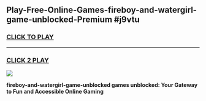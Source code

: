
## Play-Free-Online-Games-fireboy-and-watergirl-game-unblocked-Premium #j9vtu
<h3>
<a href="https://premium.freeplayer.one?title=fireboy-and-watergirl-game-unblocked&ref=8M">CLICK TO PLAY</a></h3>
<hr>

<h3>
<a href="https://premium.freeplayer.one?title=fireboy-and-watergirl-game-unblocked&ref=8M">CLICK 2 PLAY</a>
  
</h3>

<a href="https://premium.freeplayer.one?title=fireboy-and-watergirl-game-unblocked&ref=8M"><img src="https://clearcache.store/games.png"></a>


**fireboy-and-watergirl-game-unblocked games unblocked: Your Gateway to Fun and Accessible Online Gaming**
